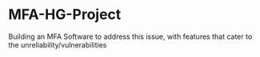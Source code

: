 # MFA-HG-Project
Building an MFA Software to address this issue, with features that cater to the unreliability/vulnerabilities
